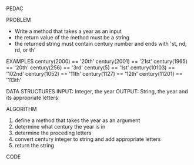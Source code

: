 PEDAC

PROBLEM
- Write a method that takes a year as an input
- the return value of the method must be a string
- the returned string must contain century number and ends with 'st, nd, rd, or th'


EXAMPLES
century(2000) == '20th'
century(2001) == '21st'
century(1965) == '20th'
century(256) == '3rd'
century(5) == '1st'
century(10103) == '102nd'
century(1052) == '11th'
century(1127) == '12th'
century(11201) == '113th'

DATA STRUCTURES
INPUT: Integer, the year
OUTPUT: String, the year and its appropriate letters


ALGORITHM
1. define a method that takes the year as an argument
2. determine what century the year is in
3. determine the proceding letters
4. convert century integer to string and add appropriate letters
5. return the string


CODE